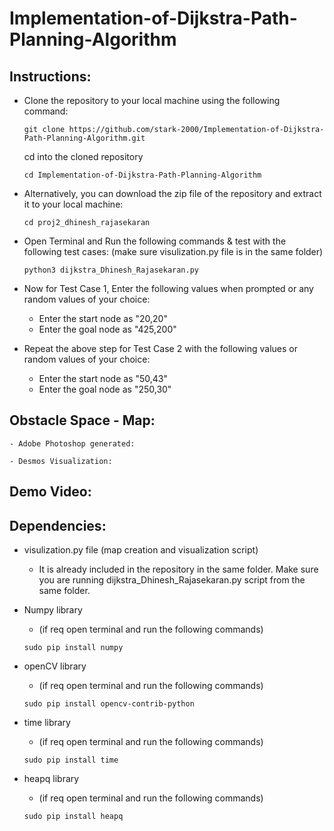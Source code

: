# Implementation-of-Dijkstra-Path-Planning-Algorithm


## Instructions:
- Clone the repository to your local machine using the following command:
    ``` 
    git clone https://github.com/stark-2000/Implementation-of-Dijkstra-Path-Planning-Algorithm.git
    ```
    cd into the cloned repository
    ```
    cd Implementation-of-Dijkstra-Path-Planning-Algorithm
    ```

- Alternatively, you can download the zip file of the repository and extract it to your local machine:
    ```
    cd proj2_dhinesh_rajasekaran
    ```

- Open Terminal and Run the following commands & test with the following test cases: (make sure visulization.py file is in the same folder)
    ```
    python3 dijkstra_Dhinesh_Rajasekaran.py
    ```
- Now for Test Case 1, Enter the following values when prompted or any random values of your choice:
    - Enter the start node as "20,20"
    - Enter the goal node as "425,200"

- Repeat the above step for Test Case 2 with the following values or random values of your choice:
    - Enter the start node as "50,43"
    - Enter the goal node as "250,30"


## Obstacle Space - Map:
    - Adobe Photoshop generated:

    - Desmos Visualization:


## Demo Video:
    

## Dependencies:
 - visulization.py file (map creation and visualization script)
    - It is already included in the repository in the same folder. Make sure you are running dijkstra_Dhinesh_Rajasekaran.py script from the same folder.

 - Numpy library
    - (if req open terminal and run the following commands)
    ```
    sudo pip install numpy
    ```
- openCV library
    - (if req open terminal and run the following commands)
    ```
    sudo pip install opencv-contrib-python
    ```
- time library
    - (if req open terminal and run the following commands)
    ```
    sudo pip install time
    ```
- heapq library
    - (if req open terminal and run the following commands)
    ```
    sudo pip install heapq
    ```